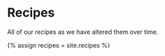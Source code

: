 # Recipes

All of our recipes as we have altered them over time.

{% assign recipes = site.recipes %}

